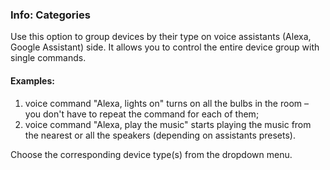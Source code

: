 ### Info: Categories

Use this option to group devices by their type on voice assistants (Alexa, Google Assistant) side.
It allows you to control the entire device group with single commands. 

#### Examples: 
1. voice command "Alexa, lights on" turns on all the bulbs in the room – you don't have to repeat the command for each of them;  
2. voice command "Alexa, play the music" starts playing the music from the nearest or all the speakers (depending on assistants presets).  

Choose the corresponding device type(s) from the dropdown menu.
